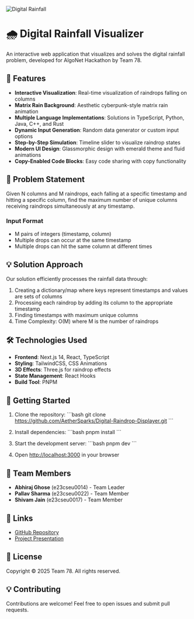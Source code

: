 ![Digital Rainfall](./app/favicon.ico)

# 🌧️ Digital Rainfall Visualizer



An interactive web application that visualizes and solves the digital rainfall problem, developed for AlgoNet Hackathon by Team 78.

## 🚀 Features

- **Interactive Visualization**: Real-time visualization of raindrops falling on columns
- **Matrix Rain Background**: Aesthetic cyberpunk-style matrix rain animation
- **Multiple Language Implementations**: Solutions in TypeScript, Python, Java, C++, and Rust
- **Dynamic Input Generation**: Random data generator or custom input options
- **Step-by-Step Simulation**: Timeline slider to visualize raindrop states
- **Modern UI Design**: Glassmorphic design with emerald theme and fluid animations
- **Copy-Enabled Code Blocks**: Easy code sharing with copy functionality

## 🎯 Problem Statement

Given N columns and M raindrops, each falling at a specific timestamp and hitting a specific column, find the maximum number of unique columns receiving raindrops simultaneously at any timestamp.

### Input Format
- M pairs of integers (timestamp, column)
- Multiple drops can occur at the same timestamp
- Multiple drops can hit the same column at different times

## 💡 Solution Approach

Our solution efficiently processes the rainfall data through:

1. Creating a dictionary/map where keys represent timestamps and values are sets of columns
2. Processing each raindrop by adding its column to the appropriate timestamp
3. Finding timestamps with maximum unique columns
4. Time Complexity: O(M) where M is the number of raindrops

## 🛠️ Technologies Used

- **Frontend**: Next.js 14, React, TypeScript
- **Styling**: TailwindCSS, CSS Animations
- **3D Effects**: Three.js for raindrop effects
- **State Management**: React Hooks
- **Build Tool**: PNPM

## 🚀 Getting Started

1. Clone the repository:
\`\`\`bash
git clone https://github.com/AetherSparks/Digital-Raindrop-Displayer.git
\`\`\`

2. Install dependencies:
\`\`\`bash
pnpm install
\`\`\`

3. Start the development server:
\`\`\`bash
pnpm dev
\`\`\`

4. Open [http://localhost:3000](http://localhost:3000) in your browser

## 👥 Team Members

- **Abhiraj Ghose** (e23cseu0014) - Team Leader
- **Pallav Sharma** (e23cseu0022) - Team Member
- **Shivam Jain** (e23cseu0017) - Team Member

## 🔗 Links

- [GitHub Repository](https://github.com/AetherSparks/Digital-Raindrop-Displayer)
- [Project Presentation](https://docs.google.com/presentation/d/1ioCnC4oHyE2AMuDXW4gZr2b-sVchCq9ZRyZy2f7NhAA/edit?usp=sharing)

## 📄 License

Copyright © 2025 Team 78. All rights reserved.

## 💡 Contributing

Contributions are welcome! Feel free to open issues and submit pull requests.
